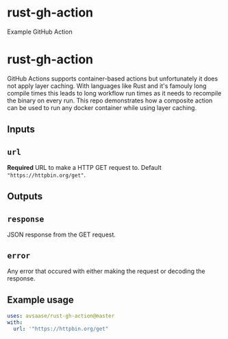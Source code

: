 # rust-gh-action

Example GitHub Action 

# rust-gh-action

GitHub Actions supports container-based actions but unfortunately it does not apply layer caching. With languages like Rust and it's famouly long compile times this leads to long workflow run times as it needs to recompile the binary on every run. This repo demonstrates how a composite action can be used to run any docker container while using layer caching.

## Inputs

## `url`

**Required** URL to make a HTTP GET request to. Default `"https://httpbin.org/get"`.

## Outputs

## `response`

JSON response from the GET request.

## `error`

Any error that occured with either making the request or decoding the response.

## Example usage
```yaml
uses: avsaase/rust-gh-action@master
with:
  url: '"https://httpbin.org/get"
```